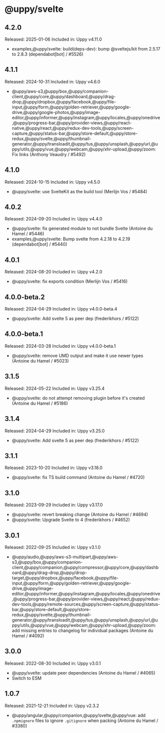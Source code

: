 # @uppy/svelte

## 4.2.0

Released: 2025-01-06
Included in: Uppy v4.11.0

- examples,@uppy/svelte: build(deps-dev): bump @sveltejs/kit from 2.5.17 to 2.8.3 (dependabot[bot] / #5526)

## 4.1.1

Released: 2024-10-31
Included in: Uppy v4.6.0

- @uppy/aws-s3,@uppy/box,@uppy/companion-client,@uppy/core,@uppy/dashboard,@uppy/drag-drop,@uppy/dropbox,@uppy/facebook,@uppy/file-input,@uppy/form,@uppy/golden-retriever,@uppy/google-drive,@uppy/google-photos,@uppy/image-editor,@uppy/informer,@uppy/instagram,@uppy/locales,@uppy/onedrive,@uppy/progress-bar,@uppy/provider-views,@uppy/react-native,@uppy/react,@uppy/redux-dev-tools,@uppy/screen-capture,@uppy/status-bar,@uppy/store-default,@uppy/store-redux,@uppy/svelte,@uppy/thumbnail-generator,@uppy/transloadit,@uppy/tus,@uppy/unsplash,@uppy/url,@uppy/utils,@uppy/vue,@uppy/webcam,@uppy/xhr-upload,@uppy/zoom: Fix links (Anthony Veaudry / #5492)

## 4.1.0

Released: 2024-10-15
Included in: Uppy v4.5.0

- @uppy/svelte: use SvelteKit as the build tool (Merlijn Vos / #5484)

## 4.0.2

Released: 2024-09-20
Included in: Uppy v4.4.0

- @uppy/svelte: fix generated module to not bundle Svelte (Antoine du Hamel / #5446)
- examples,@uppy/svelte: Bump svelte from 4.2.18 to 4.2.19 (dependabot[bot] / #5440)

## 4.0.1

Released: 2024-08-20
Included in: Uppy v4.2.0

- @uppy/svelte: fix exports condition (Merlijn Vos / #5416)

## 4.0.0-beta.2

Released: 2024-04-29
Included in: Uppy v4.0.0-beta.4

- @uppy/svelte: Add svelte 5 as peer dep (frederikhors / #5122)

## 4.0.0-beta.1

Released: 2024-03-28
Included in: Uppy v4.0.0-beta.1

- @uppy/svelte: remove UMD output and make it use newer types (Antoine du Hamel / #5023)

## 3.1.5

Released: 2024-05-22
Included in: Uppy v3.25.4

- @uppy/svelte: do not attempt removing plugin before it's created (Antoine du Hamel / #5186)

## 3.1.4

Released: 2024-04-29
Included in: Uppy v3.25.0

- @uppy/svelte: Add svelte 5 as peer dep (frederikhors / #5122)

## 3.1.1

Released: 2023-10-20
Included in: Uppy v3.18.0

- @uppy/svelte: fix TS build command (Antoine du Hamel / #4720)

## 3.1.0

Released: 2023-09-29
Included in: Uppy v3.17.0

- @uppy/svelte: revert breaking change (Antoine du Hamel / #4694)
- @uppy/svelte: Upgrade Svelte to 4 (frederikhors / #4652)

## 3.0.1

Released: 2022-09-25
Included in: Uppy v3.1.0

- @uppy/audio,@uppy/aws-s3-multipart,@uppy/aws-s3,@uppy/box,@uppy/companion-client,@uppy/companion,@uppy/compressor,@uppy/core,@uppy/dashboard,@uppy/drag-drop,@uppy/drop-target,@uppy/dropbox,@uppy/facebook,@uppy/file-input,@uppy/form,@uppy/golden-retriever,@uppy/google-drive,@uppy/image-editor,@uppy/informer,@uppy/instagram,@uppy/locales,@uppy/onedrive,@uppy/progress-bar,@uppy/provider-views,@uppy/react,@uppy/redux-dev-tools,@uppy/remote-sources,@uppy/screen-capture,@uppy/status-bar,@uppy/store-default,@uppy/store-redux,@uppy/svelte,@uppy/thumbnail-generator,@uppy/transloadit,@uppy/tus,@uppy/unsplash,@uppy/url,@uppy/utils,@uppy/vue,@uppy/webcam,@uppy/xhr-upload,@uppy/zoom: add missing entries to changelog for individual packages (Antoine du Hamel / #4092)

## 3.0.0

Released: 2022-08-30
Included in: Uppy v3.0.1

- @uppy/svelte: update peer dependencies (Antoine du Hamel / #4065)
- Switch to ESM

## 1.0.7

Released: 2021-12-21
Included in: Uppy v2.3.2

- @uppy/angular,@uppy/companion,@uppy/svelte,@uppy/vue: add `.npmignore` files to ignore `.gitignore` when packing (Antoine du Hamel / #3380)
